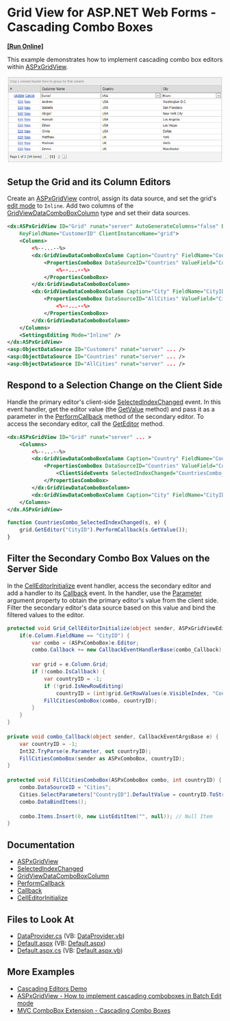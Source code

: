 # Grid View for ASP.NET Web Forms - Cascading Combo Boxes
<!-- run online -->
**[[Run Online]](https://codecentral.devexpress.com/e3689/)**
<!-- run online end -->

This example demonstrates how to implement cascading combo box editors within [ASPxGridView](https://docs.devexpress.com/AspNet/DevExpress.Web.ASPxGridView).

![CascadingComboBoxes](images/CascadingComboBoxes.png)

## Setup the Grid and its Column Editors

Create an [ASPxGridView](https://docs.devexpress.com/AspNet/DevExpress.Web.ASPxGridView) control, assign its data source, and set the grid's [edit mode](https://docs.devexpress.com/AspNet/DevExpress.Web.ASPxGridViewEditingSettings.Mode) to `Inline`. Add two columns of the [GridViewDataComboBoxColumn](https://docs.devexpress.com/AspNet/DevExpress.Web.GridViewDataComboBoxColumn) type and set their data sources.

```xml
<dx:ASPxGridView ID="Grid" runat="server" AutoGenerateColumns="false" DataSourceID="Customers"
    KeyFieldName="CustomerID" ClientInstanceName="grid">
    <Columns>
        <%--...--%>
        <dx:GridViewDataComboBoxColumn Caption="Country" FieldName="CountryID">
            <PropertiesComboBox DataSourceID="Countries" ValueField="CountryID" ValueType="System.Int32"
                <%--...--%>
            </PropertiesComboBox>
        </dx:GridViewDataComboBoxColumn>
        <dx:GridViewDataComboBoxColumn Caption="City" FieldName="CityID">
            <PropertiesComboBox DataSourceID="AllCities" ValueField="CityID" ValueType="System.Int32"
                <%--...--%>
            </PropertiesComboBox>
        </dx:GridViewDataComboBoxColumn>
    </Columns>
    <SettingsEditing Mode="Inline" />
</dx:ASPxGridView>
<asp:ObjectDataSource ID="Customers" runat="server" ... />
<asp:ObjectDataSource ID="Countries" runat="server" ... />
<asp:ObjectDataSource ID="AllCities" runat="server" ... />
```

## Respond to a Selection Change on the Client Side

Handle the primary editor's client-side [SelectedIndexChanged](https://docs.devexpress.com/AspNet/js-ASPxClientComboBox.SelectedIndexChanged) event. In this event handler, get the editor value (the [GetValue](https://docs.devexpress.com/AspNet/js-ASPxClientEditBase.GetValue) method) and pass it as a parameter in the [PerformCallback](https://docs.devexpress.com/AspNet/js-ASPxClientComboBox.PerformCallback(parameter)) method of the secondary editor. To access the secondary editor, call the [GetEditor](https://docs.devexpress.com/AspNet/js-ASPxClientGridView.GetEditor(column)) method.

```xml
<dx:ASPxGridView ID="Grid" runat="server" ... >
    <Columns>
        <%--...--%>
        <dx:GridViewDataComboBoxColumn Caption="Country" FieldName="CountryID" ...>
            <PropertiesComboBox DataSourceID="Countries" ValueField="CountryID" ...>
                <ClientSideEvents SelectedIndexChanged="CountriesCombo_SelectedIndexChanged" />
            </PropertiesComboBox>
        </dx:GridViewDataComboBoxColumn>
        <dx:GridViewDataComboBoxColumn Caption="City" FieldName="CityID" ... />
    </Columns>
</dx.ASPxGridView>
```

```js
function CountriesCombo_SelectedIndexChanged(s, e) {
    grid.GetEditor("CityID").PerformCallback(s.GetValue());
}
```

## Filter the Secondary Combo Box Values on the Server Side

In the [CellEditorInitialize](https://docs.devexpress.com/AspNet/DevExpress.Web.ASPxGridView.CellEditorInitialize) event handler, access the secondary editor and add a handler to its [Callback](https://docs.devexpress.com/AspNet/DevExpress.Web.ASPxCallback.Callback) event. In the handler, use the [Parameter](https://docs.devexpress.com/AspNet/DevExpress.Web.CallbackEventArgsBase.Parameter) argument property to obtain the primary editor's value from the client side. Filter the secondary editor's data source based on this value and bind the filtered values to the editor.

```c#
protected void Grid_CellEditorInitialize(object sender, ASPxGridViewEditorEventArgs e) {
    if(e.Column.FieldName == "CityID") {
        var combo = (ASPxComboBox)e.Editor;
        combo.Callback += new CallbackEventHandlerBase(combo_Callback);

        var grid = e.Column.Grid;
        if (!combo.IsCallback) {
            var countryID = -1;
            if (!grid.IsNewRowEditing)
                countryID = (int)grid.GetRowValues(e.VisibleIndex, "CountryID");
            FillCitiesComboBox(combo, countryID);
        }
    }
}

private void combo_Callback(object sender, CallbackEventArgsBase e) {
    var countryID = -1;
    Int32.TryParse(e.Parameter, out countryID);
    FillCitiesComboBox(sender as ASPxComboBox, countryID);
}

protected void FillCitiesComboBox(ASPxComboBox combo, int countryID) {
    combo.DataSourceID = "Cities";
    Cities.SelectParameters["CountryID"].DefaultValue = countryID.ToString();
    combo.DataBindItems();

    combo.Items.Insert(0, new ListEditItem("", null)); // Null Item
}
```

## Documentation
- [ASPxGridView](https://docs.devexpress.com/AspNet/DevExpress.Web.ASPxGridView)
- [SelectedIndexChanged](https://docs.devexpress.com/AspNet/js-ASPxClientComboBox.SelectedIndexChanged)
- [GridViewDataComboBoxColumn](https://docs.devexpress.com/AspNet/DevExpress.Web.GridViewDataComboBoxColumn)
- [PerformCallback](https://docs.devexpress.com/AspNet/js-ASPxClientComboBox.PerformCallback(parameter)) 
- [Callback](https://docs.devexpress.com/AspNet/DevExpress.Web.ASPxCallback.Callback)
- [CellEditorInitialize](https://docs.devexpress.com/AspNet/DevExpress.Web.ASPxGridView.CellEditorInitialize)

## Files to Look At

* [DataProvider.cs](./CS/WebSite/App_Code/DataProvider.cs) (VB: [DataProvider.vb](./VB/WebSite/App_Code/DataProvider.vb))
* [Default.aspx](./CS/WebSite/Default.aspx) (VB: [Default.aspx](./VB/WebSite/Default.aspx))
* [Default.aspx.cs](./CS/WebSite/Default.aspx.cs) (VB: [Default.aspx.vb](./VB/WebSite/Default.aspx.vb))

## More Examples
- [Cascading Editors Demo](https://demos.devexpress.com/ASPxGridViewDemos/GridEditing/CascadingComboBoxes.aspx)
- [ASPxGridView - How to implement cascading comboboxes in Batch Edit mode](https://github.com/DevExpress-Examples/aspxgridview-how-to-implement-cascading-comboboxes-in-batch-edit-mode-t124512)
- [MVC ComboBox Extension - Cascading Combo Boxes](https://github.com/DevExpress-Examples/mvc-combobox-extension-cascading-combo-boxes-e2844)
